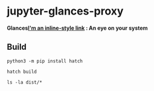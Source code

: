 # jupyter-glances-proxy

**Glances[I'm an inline-style link](https://www.glances.readthedocs.io)
: An eye on your system** 

## Build

```
python3 -m pip install hatch

hatch build

ls -la dist/*
```
